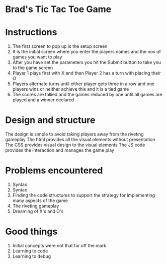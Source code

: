 # Brad's Tic Tac Toe Game

# Instructions
1. The first screen to pop up is the setup screen
2. It is the initial screen where you enter the players names and the nos of games you want to play
3. After you have set the parameters you hit the Submit button to take you to the game screen
4. Player 1 plays first with X and then Player 2 has a turn with placing their O
5. Players alternate turns until either player gets three in a row and one players wins or neither achieve this and it is a tied game
6. The scores are tallied and the games reduced by one until all games are played and a winner declared

# Design and structure
The design is simple to avoid taking players away from the riveting gameplay
The html provides all the visual elements without presentation
The CSS provides visual design to the visual elements
The JS code provides the interaction and manages the game play

# Problems encountered
1. Syntax
2. Syntax
3. Finding the code structures to support the strategy for implementing many aspects of the game
4. The riveting gameplay
5. Dreaming of X's and O's

# Good things
1. Initial concepts were not that far off the mark
2. Learning to code
3. Learning to debug

